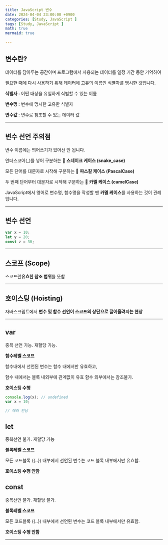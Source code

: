 ```yaml
---
title: JavaScript 변수
date: 2024-04-04 23:00:00 +0900
categories: [Study, JavaScript ]
tags: [Study, JavaScript ]
math: true
mermaid: true

---
```


## **변수란?**

데이터를 담아두는 공간이며 프로그램에서 사용되는 데이터를 일정 기간 동안 기억하여 

필요한 때에 다시 사용하기 위해 데이터에 고유의 이름인 식별자를 명시한 것입니다.

**식별자** : 어떤 대상을 유일하게 식별할 수 있는 이름

**변수명** : 변수에 명시한 고유한 식별자

**변수값** : 변수로 참조할 수 있는 데이터 값

<hr>

## **변수 선언 주의점**

변수 이름에는 띄어쓰기가 있어선 안 됩니다.

언더스코어(_)를 넣어 구분하는 🐍 **스네이크 케이스 (snake_case)**

모든 단어를 대문자로 시작해 구분하는 📐 **파스칼 케이스 (PascalCase)**

두 번째 단어부터 대문자로 시작해 구분하는 🐪 **카멜 케이스 (camelCase)**

JavaScript에서 영어로 변수명, 함수명을 작성할 땐 **카멜 케이스**를 사용하는 것이 관례입니다.

<hr>

## **변수 선언**

```javascript
var x = 10; 
let y = 20; 
const z = 30; 
```
<hr>

## **스코프 (Scope)**

스코프란**유효한 참조 범위**를 뜻함

<hr>

## **호이스팅 (Hoisting)**

자바스크립트에서 **변수 및 함수 선언이 스코프의 상단으로 끌어올려지는 현상**

<hr>

## **var** 

중복 선언 가능. 재할당 가능. 

**함수레벨 스코프**

함수내에서 선언된 변수는 함수 내에서만 유효하고, 

함수 내에서는 블록 내외부에 관계없이 유효  함수 외부에서는 참조불가.

**호이스팅 수행**

```javascript
console.log(x); // undefined
var x = 10;

// 에러 안남
```


## **let** 

중복선언 불가. 재할당 가능

**블록레벨 스코프**

모든 코드블록 ({..}) 내부에서 선언된 변수는 코드 블록 내부에서만 유효함.

**호이스팅 수행 안함**

## **const** 

중복선언 불가. 재할당 불가. 

**블록레벨 스코프**

모든 코드블록 ({..}) 내부에서 선언된 변수는 코드 블록 내부에서만 유효함.

**호이스팅 수행 안함**

<hr>

